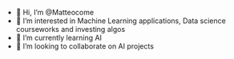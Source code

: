 - 👋 Hi, I’m @Matteocome
- 👀 I’m interested in Machine Learning applications, Data science courseworks and investing algos
- 🌱 I’m currently learning AI 
- 💞️ I’m looking to collaborate on AI projects


